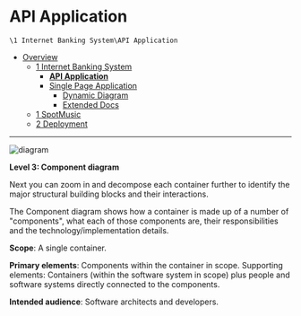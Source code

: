 # API Application

`\1 Internet Banking System\API Application`

* [Overview](../../README.md)
  * [1 Internet Banking System](../../1%20Internet%20Banking%20System/README.md)
    * [**API Application**](../../1%20Internet%20Banking%20System/API%20Application/README.md)
    * [Single Page Application](../../1%20Internet%20Banking%20System/Single%20Page%20Application/README.md)
      * [Dynamic Diagram](../../1%20Internet%20Banking%20System/Single%20Page%20Application/Dynamic%20Diagram/README.md)
      * [Extended Docs](../../1%20Internet%20Banking%20System/Single%20Page%20Application/Extended%20Docs/README.md)
  * [1 SpotMusic](../../1%20SpotMusic/README.md)
  * [2 Deployment](../../2%20Deployment/README.md)

---

![diagram](https://www.plantuml.com/plantuml/svg/0/fLHDRzD04BrNwdyOSa2fP9fBJvn8qmAjMeYQbezJD5vFx8Nzi6R62H7YlwErJUAK2bNYvFNkspTltxpTDwB8sdXtVFJ21kEQWg1IhUNrPCAuEIsjLatU2B69GIdegOb-WWLR36lNrCraTlPgxZ3em-tDnA6Iw6Hsjfn5NyUGy7LBVdnqC_twyU5--Vdg_ltovlBTvOUByKcQdyMWQ0FnM6hCOBImeNG4Som9fdNjh46rCOmo67t3DOfXMojWA809ZQRvESUrBKW0dGEj26nGua0AEORlDfImQe99BEYiRa4Zc4OqUcA1jSMqnp9iA8USuqQ8JqSdGsK-2RkDkNMjfbJp2tfa6mxBWxFUAXKWJIwa4FK_vFYkNlyfQ6qDFT9Lv1cCBb0nHw4avOuSTiJmPneMfYAFQNMXaKaWTHEOIYlABHfiM4NsxJY32gMY0h3HYeBszeDXAj8lEia0ZI4HSB6K34XDAskn5IM_lFoXOvzBCWnjM35wWlF-t1ra82KrBAvQaqnasXaq40IOnqRt3hNLOnDKCb368DXQEH0oS6Xv7fjG86_7MDiCHjFvrK6eJk3dyH40m2wlOx5bQ6DO1hWAaAWuEaUSPDz-ci4TYUwdq-pKkRZfV9NKpKG1DgJXa-sNpeQJnwNt1njD-o4i6k-Hjy_IiGlYFauRgnKWIEDzv6tljULMoix8lvK8cOQjRfCH_N2_slQlvdIISyB3At2OR4vnfABp99HTPpCm5NO_DOfi8XU3vXtgyBciq611_uWJl6qHJwYQGhSPOkXRuNSSXxteSvEAtv7hCp0muK5evr82x3irLFWOjITeB-eTOG4lOSDM2JGcXTSNvxFXZW5RTuTQolJStDvCtj_VpnS9_IjfRGka5xCFx1_azUBZXprqXnfawsbaX_NF8VJFuNj3eMYV_jy0)

**Level 3: Component diagram**

Next you can zoom in and decompose each container further to identify the major structural building blocks and their interactions.

The Component diagram shows how a container is made up of a number of "components", what each of those components are, their responsibilities and the technology/implementation details.

**Scope**: A single container.

**Primary elements**: Components within the container in scope.
Supporting elements: Containers (within the software system in scope) plus people and software systems directly connected to the components.

**Intended audience**: Software architects and developers.
